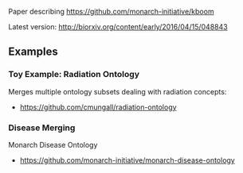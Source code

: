 Paper describing https://github.com/monarch-initiative/kboom

Latest version: http://biorxiv.org/content/early/2016/04/15/048843

## Examples

### Toy Example: Radiation Ontology

Merges multiple ontology subsets dealing with radiation concepts:

 * https://github.com/cmungall/radiation-ontology

### Disease Merging

Monarch Disease Ontology

 * https://github.com/monarch-initiative/monarch-disease-ontology

